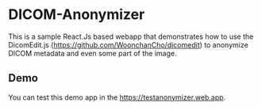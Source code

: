 # DICOM-Anonymizer

This is a sample React.Js based webapp that demonstrates how to use the DicomEdit.js (https://github.com/WoonchanCho/dicomedit) to anonymize DICOM metadata and even some part of the image.

## Demo

You can test this demo app in the https://testanonymizer.web.app.
